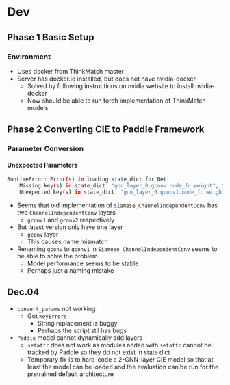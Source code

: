 # Dev

## Phase 1 Basic Setup

### Environment

- Uses docker from ThinkMatch master
- Server has docker.io installed, but does not have nvidia-docker
  - Solved by following instructions on nvidia website to install nvidia-docker
  - Now should be able to run torch implementation of ThinkMatch models

## Phase 2 Converting CIE to Paddle Framework

### Parameter Conversion

#### Unexpected Parameters

```sh
RuntimeError: Error(s) in loading state_dict for Net:
    Missing key(s) in state_dict: "gnn_layer_0.gconv.node_fc.weight", "gnn_layer_0.gconv.node_fc.bias", "gnn_layer_0.gconv.node_sfc.weight", "gnn_layer_0.gconv.node_sfc.bias", "gnneight", "gnn_layer_0.gconv.node_sfc.bias", "gnn_layer_0.gconv.edge_fc.weight", "gnn_layer_0.gconv.edge_fc.bias", "gnn_layer_1.gconv.node_gnn_layer_1.gconv.node_sfc.weight", "gnn_layer_fc.weight", "gnn_layer_1.gconv.node_fc.bias", "gnn_layer_1.gconv.node_sfc.weight", "gnn_layer_1.gconv.node_sfc.bias", "gnn_layer_1.gconv.edge_fc.weight", "gnn_layer_1.gconv.edge_fc.bias".                                                                                       _sfc.weight", "gnn_layer_0.gconv1.node_sfc.bias
    Unexpected key(s) in state_dict: "gnn_layer_0.gconv1.node_fc.weight", "gnn_layer_0.gconv1.node_fc.bias", "gnn_layer_0.gconv1.nodefc.bias", "gnn_layer_1.gconv1.node_sfc.weight",_sfc.weight", "gnn_layer_0.gconv1.node_sfc.bias", "gnn_layer_0.gconv1.edge_fc.weight", "gnn_layer_0.gconv1.edge_fc.bias", "gnn_layer_1.gconv1.node_fc.weight", "gnn_layer_1.gconv1.node_fc.bias", "gnn_layer_1.gconv1.node_sfc.weight", "gnn_layer_1.gconv1.node_sfc.bias", "gnn_layer_1.gconv1.edge_fc.weight", "gnn_layer_1.gconv1.edge_fc.bias".
```

- Seems that old implementation of `Siamese_ChannelIndependentConv` has two `ChannelIndependentConv` layers
  - `gconv1` and `gconv2` respectively
- But latest version only have one layer
  - `gconv` layer
  - This causes name mismatch
- Renaming `gconv` to `gconv1` in `Siamese_ChannelIndependentConv` seems to be able to solve the problem
  - Model performance seems to be stable
  - Perhaps just a naming mistake

## Dec.04

- `convert_params` not working
  - Got `KeyErrors`
    - String replacement is buggy
    - Perhaps the script stil has bugs
- `Paddle` model cannot dynamically add layers
  - `setattr` does not work as modules added with `setattr` cannot be tracked by Paddle so they do not exist in state dict
  - Temporary fix is to hard-code a 2-GNN-layer CIE model so that at least the model can be loaded and the evaluation can be run for the pretrained default architecture
